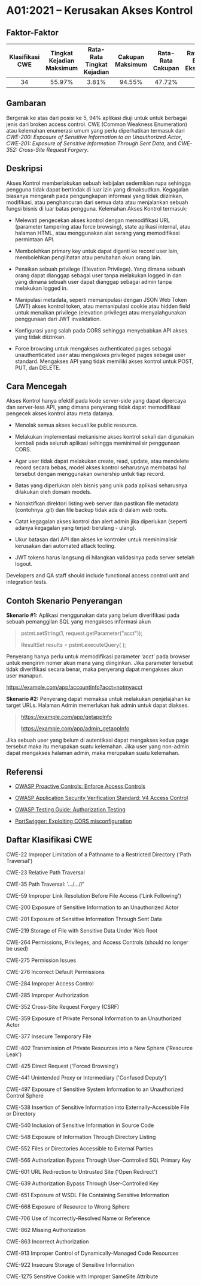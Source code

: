 # A01:2021 – Kerusakan Akses Kontrol

## Faktor-Faktor

| Klasifikasi CWE | Tingkat Kejadian Maksimum | Rata-Rata Tingkat Kejadian | Cakupan Maksimum | Rata-Rata Cakupan | Rata-rata Bobot Eksploitasi | Rata-Rata Bobot Dampak | Total Kejadian | Total CVE |
| :---------: | :----------------: | :----------------------: | :----------: | :----------------: | :------------------------: | :-----------------------: | :------------: | :--------: |
|     34      |       55.97%       |          3.81%           |    94.55%    |       47.72%       |            6.92            |           5.93            |    318,487     |   19,013   |

## Gambaran

Bergerak ke atas dari posisi ke 5, 94% aplikasi diuji untuk untuk berbagai jenis dari broken access control. CWE (Common Weakness Enumeration) atau kelemahan enumerasi umum yang perlu diperhatikan termasuk dari _CWE-200: Exposure of Sensitive Information to an Unauthorized Actor_, _CWE-201: Exposure of Sensitive Information Through Sent Data_, and _CWE-352: Cross-Site Request Forgery_.

## Deskripsi

Akses Kontrol memberlakukan sebuah kebijalan sedemikian rupa sehingga pengguna tidak dapat bertindak di luar izin yang dimaksudkan. Kegagalan biasanya mengarah pada pengungkapan informasi yang tidak diizinkan, modifikasi, atau penghancuran dari semua data atau menjalankan sebuah fungsi bisnis di luar batas pengguna. Kelemahan Akses Kontrol termasuk:

- Melewati pengecekan akses kontrol dengan memodifikasi URL 
  (parameter tampering atau force browsing), state aplikasi 
  internal, atau halaman HTML, atau menggunakan alat serang 
  yang memodifikasi permintaan API.

- Membolehkan primary key untuk dapat diganti ke record user 
  lain, membolehkan penglihatan atau perubahan akun orang lain.

- Penaikan sebuah privilege (Elevation Privilege). 
  Yang dimana sebuah orang dapat dianggap sebagai user tanpa 
  melakukan logged in dan yang dimana sebuah user dapat dianggap 
  sebagai admin tanpa melakukan logged in.

- Manipulasi metadata, seperti memanipulasi dengan JSON Web Token
  (JWT) akses kontrol token, atau memanipulasi cookie atau hidden
  field untuk menaikan privilege (elevation privilege) atau 
  menyalahgunakan penggunaan dari JWT invalidation.

- Konfigurasi yang salah pada CORS sehingga menyebabkan 
  API akses yang tidak diizinkan.

- Force browsing untuk mengakses authenticated pages sebagai 
  unauthenticated user atau mengakses privileged pages sebagai 
  user standard. Mengakses API yang tidak memiliki akses kontrol 
  untuk POST, PUT, dan DELETE.

## Cara Mencegah

Akses Kontrol hanya efektif pada kode server-side yang dapat dipercaya dan server-less API, yang dimana penyerang tidak dapat memodifikasi pengecek akses kontrol atau meta datanya.

- Menolak semua akses kecuali ke public resource.

- Melakukan implementasi mekanisme akses kontrol sekali dan digunakan kembali pada seluruh aplikasi sehingga meminimalisir penggunaan CORS.

- Agar user tidak dapat melakukan create, read, update, atau mendelete record secara bebas, model akses kontrol seharusnya membatasi hal tersebut dengan menggunakan ownership untuk tiap record.

- Batas yang diperlukan oleh bisnis yang unik pada aplikasi seharusnya dilakukan oleh domain models.

- Nonaktifkan direktori listing web server dan pastikan file metadata (contohnya .git) dan file backup tidak ada di dalam web roots.

- Catat kegagalan akses kontrol dan alert admin jika diperlukan (seperti adanya kegagalan yang terjadi berulang - ulang).

- Ukur batasan dari API dan akses ke kontroler untuk meminimalisir kerusakan dari automated attack tooling.

- JWT tokens harus langsung di hilangkan validasinya pada server setelah logout.

Developers and QA staff should include functional access control unit
and integration tests.

## Contoh Skenario Penyerangan

**Skenario #1:** Aplikasi menggunakan data yang belum diverifikasi pada sebuah pemanggilan SQL yang mengakses informasi akun

> pstmt.setString(1, request.getParameter("acct"));
>
> ResultSet results = pstmt.executeQuery( );

Penyerang hanya perlu untuk memodifikasi parameter ‘acct’ pada browser untuk mengirim nomer akun mana yang diinginkan. Jika parameter tersebut tidak diverifikasi secara benar, maka penyerang dapat mengakses akun user manapun.

https://example.com/app/accountInfo?acct=notmyacct

**Skenario #2:** Penyerang dapat memaksa untuk melakukan penjelajahan ke target URLs. Halaman Admin memerlukan hak admin untuk dapat diakses.

> https://example.com/app/getappInfo
>
> https://example.com/app/admin_getappInfo

Jika sebuah user yang belum di autentikasi dapat mengakses kedua page tersebut maka itu merupakan suatu kelemahan. Jika user yang non-admin dapat mengakses halaman admin, maka merupakan suatu kelemahan.

## Referensi

- [OWASP Proactive Controls: Enforce Access
  Controls](https://owasp.org/www-project-proactive-controls/v3/en/c7-enforce-access-controls)

- [OWASP Application Security Verification Standard: V4 Access
  Control](https://owasp.org/www-project-application-security-verification-standard)

- [OWASP Testing Guide: Authorization
  Testing](https://owasp.org/www-project-web-security-testing-guide/latest/4-Web_Application_Security_Testing/05-Authorization_Testing/README)

- [PortSwigger: Exploiting CORS
  misconfiguration](https://portswigger.net/blog/exploiting-cors-misconfigurations-for-bitcoins-and-bounties)

## Daftar Klasifikasi CWE

CWE-22 Improper Limitation of a Pathname to a Restricted Directory
('Path Traversal')

CWE-23 Relative Path Traversal

CWE-35 Path Traversal: '.../...//'

CWE-59 Improper Link Resolution Before File Access ('Link Following')

CWE-200 Exposure of Sensitive Information to an Unauthorized Actor

CWE-201 Exposure of Sensitive Information Through Sent Data

CWE-219 Storage of File with Sensitive Data Under Web Root

CWE-264 Permissions, Privileges, and Access Controls (should no longer
be used)

CWE-275 Permission Issues

CWE-276 Incorrect Default Permissions

CWE-284 Improper Access Control

CWE-285 Improper Authorization

CWE-352 Cross-Site Request Forgery (CSRF)

CWE-359 Exposure of Private Personal Information to an Unauthorized
Actor

CWE-377 Insecure Temporary File

CWE-402 Transmission of Private Resources into a New Sphere ('Resource
Leak')

CWE-425 Direct Request ('Forced Browsing')

CWE-441 Unintended Proxy or Intermediary ('Confused Deputy')

CWE-497 Exposure of Sensitive System Information to an Unauthorized
Control Sphere

CWE-538 Insertion of Sensitive Information into Externally-Accessible
File or Directory

CWE-540 Inclusion of Sensitive Information in Source Code

CWE-548 Exposure of Information Through Directory Listing

CWE-552 Files or Directories Accessible to External Parties

CWE-566 Authorization Bypass Through User-Controlled SQL Primary Key

CWE-601 URL Redirection to Untrusted Site ('Open Redirect')

CWE-639 Authorization Bypass Through User-Controlled Key

CWE-651 Exposure of WSDL File Containing Sensitive Information

CWE-668 Exposure of Resource to Wrong Sphere

CWE-706 Use of Incorrectly-Resolved Name or Reference

CWE-862 Missing Authorization

CWE-863 Incorrect Authorization

CWE-913 Improper Control of Dynamically-Managed Code Resources

CWE-922 Insecure Storage of Sensitive Information

CWE-1275 Sensitive Cookie with Improper SameSite Attribute

